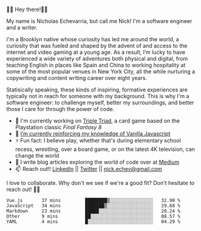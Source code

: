 👋🏾 Hey there!👋🏾

My name is Nicholas Echevarria, but call me Nick! I'm a software engineer and a writer. 

I'm a Brooklyn native whose curiosity has led me around the world, a curiosity that was fueled and shaped by the advent of and access to the internet and video gaming at a young age. As a result, I’m lucky to have experienced a wide variety of adventures both physical and digital, from teaching English in places like Spain and China to working hospitality at some of the most popular venues in New York City, all the while nurturing a copywriting and content writing career over eight years. 

Statisically speaking, these kinds of inspiring, formative experiences are typically not in reach for someone with my background. This is why I'm a software engineer: to challenge myself, better my surroundings, and better those I care for through the power of code. 

- 🔨 I'm currently working on [Triple Triad](https://youtu.be/QHVHftxr2os), a card game based on the Playstation classic _Final Fantasy 8_
- 🌱 [I’m currently reinforcing my knowledge of Vanilla Javascript](https://eloquentjavascript.net/)
- ⚡️ Fun fact: I believe play, whether that's during elementary school recess, wrestling, over a board game, or on the latest 4K television, can change the world
- 📖 I write blog articles exploring the world of code over at [Medium](https://medium.com/@nickechevarria)
- 📫 Reach out!! [LinkedIn](https://www.linkedin.com/in/nicholasechevarria/) || [Twitter](https://twitter.com/_nickechevarria) || nick.echev@gmail.com

I love to collaborate. Why don't we see if we're a good fit? Don't hesitate to reach out! ✌🏾  
<!--START_SECTION:waka-->
```text
Vue.js       37 mins         ████████▒░░░░░░░░░░░░░░░░   32.90 % 
JavaScript   34 mins         ███████▒░░░░░░░░░░░░░░░░░   29.68 % 
Markdown     23 mins         █████░░░░░░░░░░░░░░░░░░░░   20.24 % 
Other        9 mins          ██░░░░░░░░░░░░░░░░░░░░░░░   08.57 % 
YAML         4 mins          █░░░░░░░░░░░░░░░░░░░░░░░░   04.29 % 
```
<!--END_SECTION:waka-->


